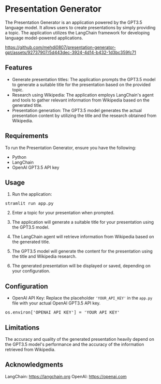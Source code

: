 # Presentation Generator

The Presentation Generator is an application powered by the GPT3.5 language model. It allows users to create presentations by simply providing a topic. The application utilizes the LangChain framework for developing language model-powered applications.<br>
<!-- ![The app](presentation-generator.mp4) -->



https://github.com/mehdi0807/presentation-generator-gpt/assets/92737907/5d443dec-3924-4d14-b432-1d3bc359fc71


## Features

- Generate presentation titles: The application prompts the GPT3.5 model to generate a suitable title for the presentation based on the provided topic.
- Research using Wikipedia: The application employs LangChain's agent and tools to gather relevant information from Wikipedia based on the generated title.
- Presentation generation: The GPT3.5 model generates the actual presentation content by utilizing the title and the research obtained from Wikipedia.

## Requirements

To run the Presentation Generator, ensure you have the following:

- Python
- LangChain
- OpenAI GPT3.5 API key

## Usage

1. Run the application:
<pre>
stramlit run app.py
</pre>

2. Enter a topic for your presentation when prompted.

3. The application will generate a suitable title for your presentation using the GPT3.5 model.

4. The LangChain agent will retrieve information from Wikipedia based on the generated title.

5. The GPT3.5 model will generate the content for the presentation using the title and Wikipedia research.

6. The generated presentation will be displayed or saved, depending on your configuration.

## Configuration

- OpenAI API Key: Replace the placeholder `'YOUR_API_KEY'` in the `app.py` file with your actual OpenAI GPT3.5 API key. 

<pre>
os.environ['OPENAI_API_KEY'] = 'YOUR_API_KEY'
</pre>

## Limitations

The accuracy and quality of the generated presentation heavily depend on the GPT3.5 model's performance and the accuracy of the information retrieved from Wikipedia.

## Acknowledgments

LangChain: https://langchain.org
OpenAI: https://openai.com
